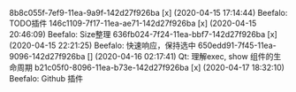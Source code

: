 8b8c055f-7ef9-11ea-9a9f-142d27f926ba [x] (2020-04-15 17:14:44) Beefalo: TODO插件
146c1109-7f17-11ea-ae71-142d27f926ba [x] (2020-04-15 20:46:09) Beefalo: Size整理
636fb024-7f24-11ea-bbf7-142d27f926ba [x] (2020-04-15 22:21:25) Beefalo: 快速响应，保持选中
650edd91-7f45-11ea-9096-142d27f926ba [] (2020-04-16 02:17:41) Qt: 理解exec, show 组件的生命周期
b21c05f0-8096-11ea-b73e-142d27f926ba [x] (2020-04-17 18:32:10) Beefalo: Github 插件
